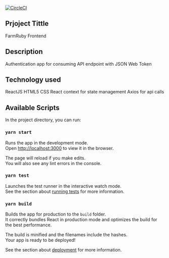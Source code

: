 [![CircleCI](https://circleci.com/gh/mitchel-okomor/farmruby-frontend/tree/login.svg?style=svg)](https://circleci.com/gh/mitchel-okomor/farmruby-frontend/tree/login)

## Prjoject Tittle

FarmRuby Frontend

## Description

Authentication app for consuming API endpoint with JSON Web Token

## Technology used

ReactJS
HTML5
CSS
React context for state management
Axios for api calls

## Available Scripts

In the project directory, you can run:

### `yarn start`

Runs the app in the development mode.\
Open [http://localhost:3000](http://localhost:3000) to view it in the browser.

The page will reload if you make edits.\
You will also see any lint errors in the console.

### `yarn test`

Launches the test runner in the interactive watch mode.\
See the section about [running tests](https://facebook.github.io/create-react-app/docs/running-tests) for more information.

### `yarn build`

Builds the app for production to the `build` folder.\
It correctly bundles React in production mode and optimizes the build for the best performance.

The build is minified and the filenames include the hashes.\
Your app is ready to be deployed!

See the section about [deployment](https://facebook.github.io/create-react-app/docs/deployment) for more information.
